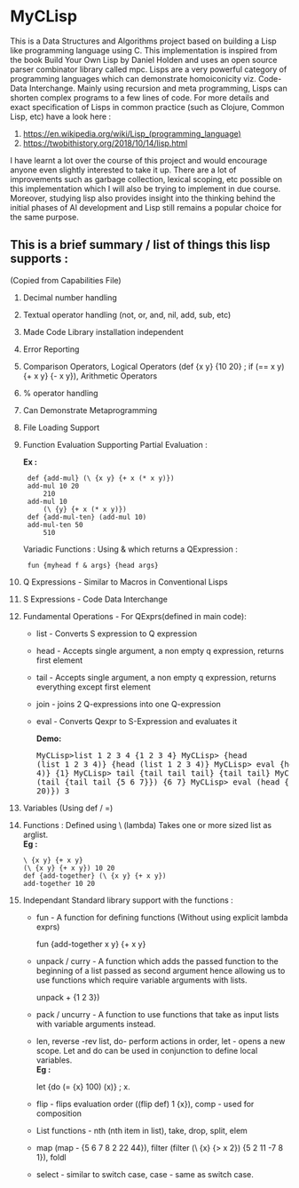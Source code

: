 # MyCLisp
This is a Data Structures and Algorithms project based on building a Lisp like programming language using C. This implementation is inspired from the book Build Your Own Lisp by Daniel Holden and uses an open source parser combinator library called mpc. Lisps are a very powerful category of programming languages which can demonstrate homoiconicity viz. Code-Data Interchange. Mainly using recursion and meta programming, Lisps can shorten complex programs to a few lines of code.
For more details and exact specification of Lisps in common practice (such as Clojure, Common Lisp, etc) have a look here : 
1. https://en.wikipedia.org/wiki/Lisp_(programming_language)
2. https://twobithistory.org/2018/10/14/lisp.html

I have learnt a lot over the course of this project and would encourage anyone even slightly interested to take it up. There are a lot of improvements such as garbage collection, lexical scoping, etc possible on this implementation which I will also be trying to implement in due course. Moreover, studying lisp also provides insight into the thinking behind the initial phases of AI development and Lisp still remains a popular choice for the same purpose.

## This is a brief summary / list of things this lisp supports : 
(Copied from Capabilities File)

1. Decimal number handling  
2. Textual operator handling (not, or, and, nil, add, sub, etc)
3. Made Code Library installation independent
4. Error Reporting
5. Comparison Operators, Logical Operators (def {x y} {10 20} ; if (== x y) {+ x y} {- x y}), Arithmetic Operators
6. % operator handling
7. Can Demonstrate Metaprogramming
8. File Loading Support
9. Function Evaluation Supporting Partial Evaluation :
	
	<b>Ex :</b>
		
		def {add-mul} (\ {x y} {+ x (* x y)})
		add-mul 10 20
			210
		add-mul 10
			(\ {y} {+ x (* x y)})
		def {add-mul-ten} (add-mul 10)
		add-mul-ten 50
			510
			
	Variadic Functions : Using & which returns a QExpression : 
		
		fun {myhead f & args} {head args}
			
10. Q Expressions - Similar to Macros in Conventional Lisps
11. S Expressions - Code Data Interchange
12. Fundamental Operations - For QExprs(defined in main code):
	* list - Converts S expression to Q expression
	* head - Accepts single argument, a non empty q expression, returns first element
	* tail - Accepts single argument, a non empty q expression, returns everything except first element
	* join - joins 2 Q-expressions into one Q-expression
	* eval - Converts Qexpr to S-Expression and evaluates it
		
		<b>Demo:</b>
				<pre>MyCLisp>list 1 2 3 4
				{1 2 3 4}
				MyCLisp> {head (list 1 2 3 4)}
				{head (list 1 2 3 4)}
				MyCLisp> eval {head (list 1 2 3 4)}
				{1}
				MyCLisp> tail {tail tail tail}
				{tail tail}
				MyCLisp> eval (tail {tail tail {5 6 7}})
				{6 7}
				MyCLisp> eval (head {(+ 1 2) (+ 10 20)})
				3</pre>
13. Variables (Using def / =)
14. Functions :
	Defined using \ (lambda)
	Takes one or more sized list as arglist.
	<br><b>Eg :</b>
		
		\ {x y} {+ x y}
		(\ {x y} {+ x y}) 10 20
		def {add-together} (\ {x y} {+ x y})
		add-together 10 20

15. Independant Standard library support with the functions :
	* fun - A function for defining functions (Without using explicit lambda exprs) 
			
		fun {add-together x y} {+ x y}
	
	* unpack / curry - A function which adds the passed function to the beginning of a list passed as second argument hence allowing us to use functions which require variable arguments with lists. 
			
		unpack + {1 2 3})
	
	* pack / uncurry - A function to use functions that take as input lists with variable arguments instead.
	
	* len, reverse -rev list, do- perform actions in order, let - opens a new scope.
	Let and do can be used in conjunction to define local variables. 
	<br><b>Eg :</b> 
	
		let {do (= {x} 100) (x)} ; x.
	* flip - flips evaluation order ((flip def) 1 {x}), comp - used for composition
	* List functions - nth (nth item in list), take, drop, split, elem
	* map (map - {5 6 7 8 2 22 44}), filter (filter (\ {x} {> x 2}) {5 2 11 -7 8 1}), foldl
	* select - similar to switch case, case - same as switch case.
